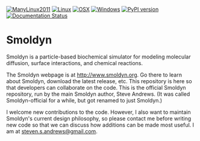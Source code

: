 [![ManyLinux2011](https://github.com/ssandrews/Smoldyn/actions/workflows/wheels_linux.yml/badge.svg)](https://github.com/ssandrews/Smoldyn/actions/workflows/wheels_linux.yml)
[![Linux](https://github.com/ssandrews/Smoldyn/actions/workflows/linux.yml/badge.svg)](https://github.com/ssandrews/Smoldyn/actions/workflows/linux.yml)
[![OSX](https://github.com/ssandrews/Smoldyn/actions/workflows/osx.yml/badge.svg)](https://github.com/ssandrews/Smoldyn/actions/workflows/osx.yml)
[![Windows](https://github.com/ssandrews/Smoldyn/actions/workflows/windows.yml/badge.svg)](https://github.com/ssandrews/Smoldyn/actions/workflows/windows.yml)
[![PyPI version](https://badge.fury.io/py/smoldyn.svg)](https://badge.fury.io/py/smoldyn)
[![Documentation Status](https://readthedocs.org/projects/smoldyn/badge/?version=latest)](https://smoldyn.readthedocs.io/en/latest/?badge=latest)

# Smoldyn

Smoldyn is a particle-based biochemical simulator for modeling molecular
diffusion, surface interactions, and chemical reactions.

The Smoldyn webpage is at http://www.smoldyn.org. Go there to learn about
Smoldyn, download the latest release, etc. This repository is here so that
developers can collaborate on the code. This is the official Smoldyn
repository, run by the main Smoldyn author, Steve Andrews. (It was called
Smoldyn-official for a while, but got renamed to just Smoldyn.)

I welcome new contributions to the code. However, I also want to maintain
Smoldyn's current design philosophy, so please contact me before writing new
code so that we can discuss how additions can be made most useful. I am at
steven.s.andrews@gmail.com.
